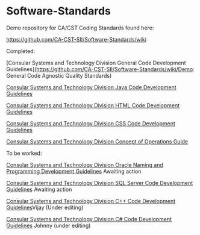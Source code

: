 Software-Standards
==================

Demo repository for CA/CST Coding Standards found here:

https://github.com/CA-CST-SII/Software-Standards/wiki

Completed:

[Consular Systems and Technology Division General Code Development Guidelines](https://github.com/CA-CST-SII/Software-Standards/wiki/Demo: General Code Agnostic Quality Standards)

[Consular Systems and Technology Division Java Code Development Guidelines](https://github.com/CA-CST-SII/Software-Standards/wiki/Demo:-Genral-Java-Code-Standards)

[Consular Systems and Technology Division HTML Code Development Guidelines](https://github.com/CA-CST-SII/Software-Standards/wiki/Demo:-HTML-Coding-Standards.)

[Consular Systems and Technology Division CSS Code Development Guidelines](https://github.com/CA-CST-SII/Software-Standards/wiki/Demo:-CSS-Coding-Standards.)

[Consular Systems and Technology Division Concept of Operations Guide](https://github.com/CA-CST-SII/Software-Standards/wiki/Demo-Concept-of-Operations)

To be worked:

[Consular Systems and Technology Division Oracle Naming and Programming Development Guidelines](https://github.com/CA-CST-SII/Software-Standards/wiki/Demo-Oracle-Naming-and-Programming-Standards) Awaiting action

[Consular Systems and Technology Division SQL Server Code Development Guidelines](https://github.com/CA-CST-SII/Software-Standards/wiki/Demo-SQL-Server-Coding-Standards) Awaiting action

[Consular Systems and Technology Division C++ Code Development Guidelines](https://github.com/CA-CST-SII/Software-Standards/wiki/Demo:--title-C-PlusPlus--title--Coding-Standards--html)Vijay (Under editing)

[Consular Systems and Technology Division C# Code Development Guidelines](https://github.com/CA-CST-SII/Software-Standards/wiki/Demo:-C%23-Coding-Standards) Johnny (under editing)
